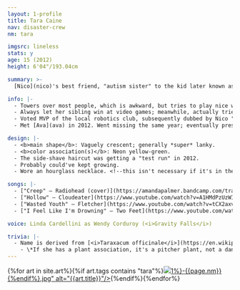 ```yaml
---
layout: 1-profile
title: Tara Caine
nav: disaster-crew
nm: tara

imgsrc: lineless
stats: y
age: 15 (2012)
height: 6'04"/193.04cm

summary: >-
  [Nico](nico)'s best friend, "autism sister" to the kid later known as [Vexus](vexus), and general chill teen trying not to freak out about college or life or her friends' crises or whatever.

info: |-
  - Towers over most people, which is awkward, but tries to play nice with everyone. Evidently had some issues that weren't being addressed.
  - Always let her sibling win at video games; meanwhile, actually tried to beat Nico sometimes, but rarely succeeded. Often heard in the background of Nico's vines saying some variation of "dude, don't do it" (while filming and laughing).
  - Voted MVP of the local robotics club, subsequently dubbed by Nico "the nerdiest nerd of all the nerds" (playfully derogatory).
  - Met [Ava](ava) in 2012. Went missing the same year; eventually presumed dead by suicide.

design: |-
  - <b>main shape</b>: Vaguely crescent; generally *super* lanky.
  - <b>color association(s)</b>: Neon yellow-green.
  - The side-shave haircut was getting a "test run" in 2012.
  - Probably could've kept growing.
  - Wore an hourglass necklace. <!--this isn't necessary if it's in the art-->

songs: |-
  - ["Creep" – Radiohead (cover)](https://amandapalmer.bandcamp.com/track/creep-live-in-prague)
  - ["Hollow" – Cloudeater](https://www.youtube.com/watch?v=A1HMdPzUzWI)
  - ["Wasted Youth" – Fletcher](https://www.youtube.com/watch?v=tCX2axvbE4o)
  - ["I Feel Like I'm Drowning" – Two Feet](https://www.youtube.com/watch?v=0HLIMp2rkFc)

voice: Linda Cardellini as Wendy Corduroy (<i>Gravity Falls</i>)

trivia: |-
  - Name is derived from [<i>Taraxacum officinale</i>](https://en.wikipedia.org/wiki/Taraxacum_officinale) and an anagram of "-cenia" (from [<i>Sarracenia flava</i>](https://en.wikipedia.org/wiki/Sarracenia_flava)).
    - \*If she has a plant association, it's a pitcher plant, not a dandelion.
---	
```

<div id="gallery">{%for art in site.art%}{%if art.tags contains "tara"%}<a href="{%include url.html%}{{art.url}}"><img src="{%include url.html%}/assets/img/art/{{art.date|date:"%F"}}-tn{%if art.tags.size>1%}-{{page.nm}}{%endif%}.jpg" alt="{{art.title}}"/></a>{%endif%}{%endfor%}</div>